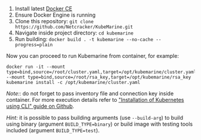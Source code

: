 1. Install latest [Docker CE](https://docs.docker.com/engine/install/)
2. Ensure Docker Engine is running
3. Clone this repository: `git clone https://github.com/Netcracker/KubeMarine.git`
4. Navigate inside project directory: `cd kubemarine`
5. Run building: `docker build . -t kubemarine --no-cache --progress=plain`
 
 Now you can proceed to run Kubemarine from container, for example:
   ```
   docker run -it --mount type=bind,source=/root/cluster.yaml,target=/opt/kubemarine/cluster.yaml --mount type=bind,source=/root/rsa_key,target=/opt/kubemarine/rsa_key kubemarine install -c /opt/kubemarine/cluster.yaml
   ```
   *Note:*: do not forget to pass inventory file and connection key inside container.
   For more execution details refer to ["Installation of Kubernetes using CLI" guide on Github](https://github.com/Netcracker/kubemarine/blob/main/documentation/Installation.md#installation-of-kubernetes-using-cli).

*Hint:* it is possible to pass building arguments (use `--build-arg`) to build using binary (argument `BUILD_TYPE=binary`) or build image with testing tools included (argument `BUILD_TYPE=test`).
